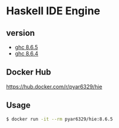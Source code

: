 # Haskell IDE Engine

## version

- [ghc 8.6.5](./Dockerfile)
- [ghc 8.6.4](./Dockerfile)

## Docker Hub

https://hub.docker.com/r/pyar6329/hie

## Usage

```bash
$ docker run -it --rm pyar6329/hie:8.6.5
```
